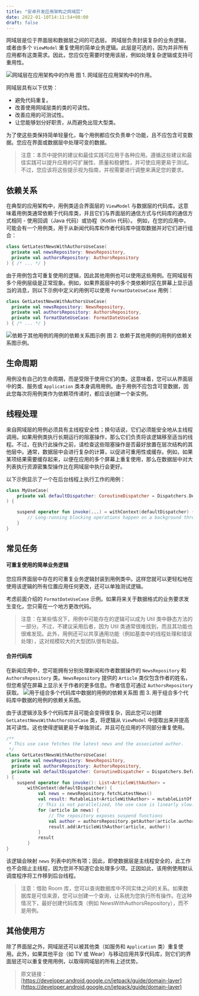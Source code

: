 ```yaml
---
title: "安卓开发应用架构之网域层"
date: 2022-01-10T14:11:54+08:00
draft: false
---
```

网域层是位于界面层和数据层之间的可选层。
网域层负责封装复杂的业务逻辑，或者由多个 `ViewModel` 重复使用的简单业务逻辑。此层是可选的，因为并非所有应用都有这类需求。因此，您应仅在需要时使用该层，例如处理复杂逻辑或支持可重用性。
<!--more-->
![网域层在应用架构中的作用](https://developer.android.google.cn/topic/libraries/architecture/images/mad-arch-domain-overview.png)
图 1. 网域层在应用架构中的作用。

网域层具有以下优势：

- 避免代码重复。
- 改善使用网域层类的类的可读性。
- 改善应用的可测试性。
- 让您能够划分好职责，从而避免出现大型类。

为了使这些类保持简单轻量化，每个用例都应仅负责单个功能，且不应包含可变数据。您应在界面或数据层中处理可变的数据。
>注意：本页中提供的建议和最佳实践可应用于各种应用。遵循这些建议和最佳实践可以提升应用的可扩展性、质量和稳健性，并可使应用更易于测试。不过，您应该将这些提示视为指南，并视需要进行调整来满足您的要求。

## 依赖关系
在典型的应用架构中，用例类适合界面层的 `ViewModel` 与数据层的代码库。这意味着用例类通常依赖于代码库类，并且它们与界面层的通信方式与代码库的通信方式相同 - 使用回调（Java 代码）或协程（Kotlin 代码）。
例如，在您的应用中，可能会有一个用例类，用于从新闻代码库和作者代码库中提取数据并对它们进行组合：
``` kotlin
class GetLatestNewsWithAuthorsUseCase(
  private val newsRepository: NewsRepository,
  private val authorsRepository: AuthorsRepository
) { /* ... */ }
```
由于用例包含可重复使用的逻辑，因此其他用例也可以使用这些用例。在网域层有多个用例层级是正常现象。例如，如果界面层中的多个类依赖时区在屏幕上显示适当的消息，则以下示例中定义的用例可以使用 `FormatDateUseCase` 用例：
``` kotlin
class GetLatestNewsWithAuthorsUseCase(
  private val newsRepository: NewsRepository,
  private val authorsRepository: AuthorsRepository,
  private val formatDateUseCase: FormatDateUseCase
) { /* ... */ }
```

![依赖于其他用例的用例的依赖关系图示例](https://developer.android.google.cn/topic/libraries/architecture/images/mad-arch-domain-usecase-deps.png)
图 2. 依赖于其他用例的用例的依赖关系图示例。
## 生命周期
用例没有自己的生命周期，而是受限于使用它们的类。这意味着，您可以从界面层中的类、服务或 `Application` 类本身调用用例。由于用例不应包含可变数据，因此您每次将用例类作为依赖项传递时，都应该创建一个新实例。
## 线程处理
来自网域层的用例必须具有主线程安全性；换句话说，它们必须能安全地从主线程调用。如果用例类执行长期运行的阻塞操作，那么它们负责将该逻辑移至适当的线程。不过，在执行此操作之前，请检查这些阻塞操作是否最好放置在层次结构的其他层中。通常，数据层中会进行复杂的计算，以促进可重用性或缓存。例如，如果某项结果需要缓存起来，以便在应用的多个屏幕上重复使用，那么在数据层中对大列表执行资源密集型操作比在网域层中执行会更好。

以下示例显示了一个在后台线程上执行工作的用例：
``` kotlin
class MyUseCase(
    private val defaultDispatcher: CoroutineDispatcher = Dispatchers.Default
) {

    suspend operator fun invoke(...) = withContext(defaultDispatcher) {
        // Long-running blocking operations happen on a background thread.
    }
}
```
## 常见任务
#### 可重复使用的简单业务逻辑
您应将界面层中存在的可重复业务逻辑封装到用例类中。这样您就可以更轻松地在使用该逻辑的所有位置应用任何更改，还可以单独测试逻辑。

考虑前面介绍的 `FormatDateUseCase` 示例。如果将来关于数据格式的业务要求发生变化，您只需在一个地方更改代码。
>注意：在某些情况下，用例中可能存在的逻辑可以成为 Util 类中静态方法的一部分。不过，不建议采用后者，因为 Util 类通常很难找到，而且其功能也很难发现。此外，用例还可以共享通用功能（例如基类中的线程处理和错误处理），这对规模较大的大型团队很有助益。

#### 合并代码库
在新闻应用中，您可能拥有分别处理新闻和作者数据操作的 `NewsRepository` 和 `AuthorsRepository` 类。`NewsRepository` 提供的 `Article` 类仅包含作者的姓名，但您希望在屏幕上显示关于作者的更多信息。作者信息可通过 `AuthorsRepository` 获取。
![用于组合多个代码库中数据的用例的依赖关系图](https://developer.android.google.cn/topic/libraries/architecture/images/mad-arch-domain-multiple-repos.png)
图 3. 用于组合多个代码库中数据的用例的依赖关系图。

由于该逻辑涉及多个代码库并且可能会变得很复杂，因此您可以创建 `GetLatestNewsWithAuthorsUseCase` 类，将逻辑从 `ViewModel` 中提取出来并提高其可读性。这也使得逻辑更易于单独测试，并且可在应用的不同部分重复使用。
``` kotlin
/**
 * This use case fetches the latest news and the associated author.
 */
class GetLatestNewsWithAuthorsUseCase(
  private val newsRepository: NewsRepository,
  private val authorsRepository: AuthorsRepository,
  private val defaultDispatcher: CoroutineDispatcher = Dispatchers.Default
) {
    suspend operator fun invoke(): List<ArticleWithAuthor> =
        withContext(defaultDispatcher) {
            val news = newsRepository.fetchLatestNews()
            val result: MutableList<ArticleWithAuthor> = mutableListOf()
            // This is not parallelized, the use case is linearly slow.
            for (article in news) {
                // The repository exposes suspend functions
                val author = authorsRepository.getAuthor(article.authorId)
                result.add(ArticleWithAuthor(article, author))
            }
            result
        }
}
```
该逻辑会映射 `news` 列表中的所有项；因此，即使数据层是主线程安全的，此工作也不会阻止主线程，因为您并不知道它会处理多少项。正因如此，该用例使用默认调度程序将工作移到后台线程。
>注意：借助 Room 库，您可以查询数据库中不同实体之间的关系。如果数据库是可信来源，您可以创建一个查询，让系统为您执行所有操作。在这种情况下，最好创建代码库类（例如 NewsWithAuthorsRepository），而不是用例。

## 其他使用方
除了界面层之外，网域层还可以被其他类（如服务和 `Application` 类）重复使用。此外，如果其他平台（如 TV 或 Wear）与移动应用共享代码库，则它们的界面层还可以重复使用用例，以取得网域层的所有上述优势。

>原文链接：[https://developer.android.google.cn/jetpack/guide/domain-layer](https://developer.android.google.cn/jetpack/guide/domain-layer)